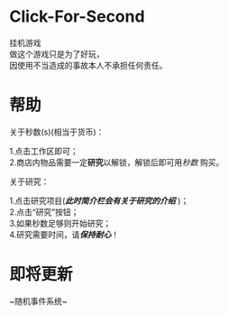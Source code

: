 # Click-For-Second

挂机游戏  
做这个游戏只是为了好玩，  
因使用不当造成的事故本人不承担任何责任。

# 帮助

关于秒数(s)(相当于货币)：

1.点击工作区即可；  
2.商店内物品需要一定**研究**以解锁，解锁后即可用*秒数* 购买。  

关于研究：

1.点击研究项目(***此时简介栏会有关于研究的介绍*** )；  
2.点击“研究”按钮；  
3.如果秒数足够则开始研究；  
4.研究需要时间，请***保持耐心***！

# 即将更新

~随机事件系统~  